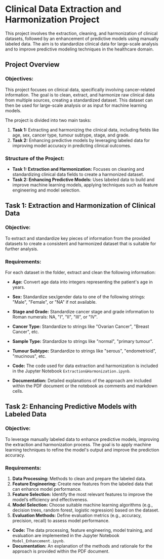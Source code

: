 # Clinical Data Extraction and Harmonization Project

This project involves the extraction, cleaning, and harmonization of clinical datasets, followed by an enhancement of predictive models using manually labeled data. The aim is to standardize clinical data for large-scale analysis and to improve predictive modeling techniques in the healthcare domain.


## Project Overview

### Objectives:
This project focuses on clinical data, specifically involving cancer-related information. The goal is to clean, extract, and harmonize raw clinical data from multiple sources, creating a standardized dataset. This dataset can then be used for large-scale analysis or as input for machine learning models.

The project is divided into two main tasks:
1. **Task 1:** Extracting and harmonizing the clinical data, including fields like age, sex, cancer type, tumour subtype, stage, and grade.
2. **Task 2:** Enhancing predictive models by leveraging labeled data for improving model accuracy in predicting clinical outcomes.

### Structure of the Project:
- **Task 1: Extraction and Harmonization:** Focuses on cleaning and standardizing clinical data fields to create a harmonized dataset.
- **Task 2: Enhancing Predictive Models:** Uses labeled data to build and improve machine learning models, applying techniques such as feature engineering and model selection.

## Task 1: Extraction and Harmonization of Clinical Data

### Objective:
To extract and standardize key pieces of information from the provided datasets to create a consistent and harmonized dataset that is suitable for further analysis.

### Requirements:
For each dataset in the folder, extract and clean the following information:
- **Age:** Convert age data into integers representing the patient's age in years.
- **Sex:** Standardize sex/gender data to one of the following strings: "Male", "Female", or "NA" if not available.
- **Stage and Grade:** Standardize cancer stage and grade information to Roman numerals: NA, "I", "II", "III", or "IV".
- **Cancer Type:** Standardize to strings like "Ovarian Cancer", "Breast Cancer", etc.
- **Sample Type:** Standardize to strings like "normal", "primary tumour".
- **Tumour Subtype:** Standardize to strings like "serous", "endometrioid", "mucinous", etc.


- **Code:** The code used for data extraction and harmonization is included in the Jupyter Notebook `Extraction&Harmonization.ipynb`.
- **Documentation:** Detailed explanations of the approach are included within the PDF document or the notebook as comments and markdown cells.

## Task 2: Enhancing Predictive Models with Labeled Data

### Objective:
To leverage manually labeled data to enhance predictive models, improving the extraction and harmonization process. The goal is to apply machine learning techniques to refine the model's output and improve the prediction accuracy.

### Requirements:
1. **Data Processing:** Methods to clean and prepare the labeled data.
2. **Feature Engineering:** Create new features from the labeled data that can enhance model performance.
3. **Feature Selection:** Identify the most relevant features to improve the model’s efficiency and effectiveness.
4. **Model Selection:** Choose suitable machine learning algorithms (e.g., decision trees, random forest, logistic regression) based on the dataset.
5. **Evaluation Methods:** Define evaluation metrics (e.g., accuracy, precision, recall) to assess model performance.


- **Code:** The data processing, feature engineering, model training, and evaluation are implemented in the Jupyter Notebook `Model_Enhancement.ipynb`.
- **Documentation:** An explanation of the methods and rationale for the approach is provided within the PDF document.


